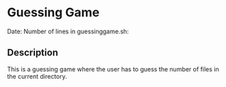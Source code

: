 # Guessing Game
Date: <current date and time>
Number of lines in guessinggame.sh: <number of lines>
## Description
This is a guessing game where the user has to guess the number of files in the current directory.
